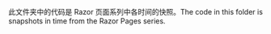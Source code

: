 <span data-ttu-id="93a3c-101">此文件夹中的代码是 Razor 页面系列中各时间的快照。</span><span class="sxs-lookup"><span data-stu-id="93a3c-101">The code in this folder is snapshots in time from the Razor Pages series.</span></span>